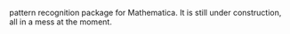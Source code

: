 pattern recognition package for Mathematica.
It is still under construction, all in a mess at the moment.